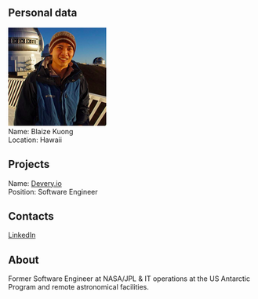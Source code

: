 ## Personal data
![blaize kuong photo](photo/blaize_kuong.png)  
Name:   Blaize Kuong  
Location: Hawaii  
## Projects 
Name: [Devery.io](../projects/devery_io.md)  
Position: Software Engineer   
## Contacts
[LinkedIn](https://www.linkedin.com/in/blaise-kuo-tiong-67b43582/)      
## About
Former Software Engineer at NASA/JPL & IT operations at the US Antarctic Program and remote astronomical facilities.
